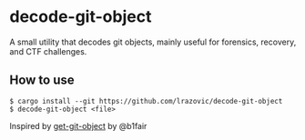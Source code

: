 # decode-git-object

A small utility that decodes git objects, mainly useful for forensics, recovery, and CTF challenges.

## How to use

```
$ cargo install --git https://github.com/lrazovic/decode-git-object
$ decode-git-object <file>
```

Inspired by [get-git-object](https://github.com/b1fair/get-git-object) by @b1fair
